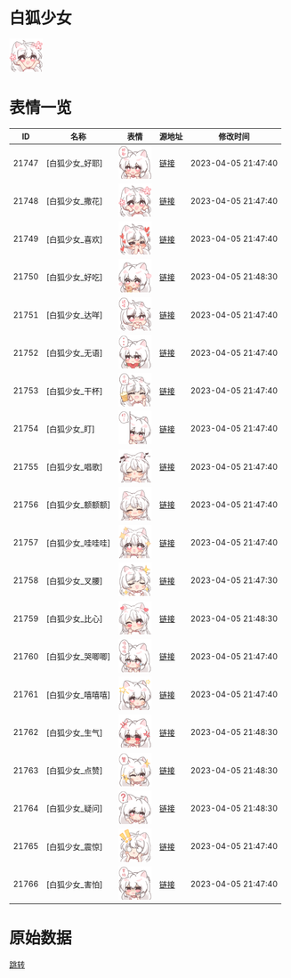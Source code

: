# 白狐少女

<img src="./cover.png" height="60" alt="cover" />

# 表情一览

|ID|名称|表情|源地址|修改时间|
|----|----|----|----|----|
|21747|[白狐少女_好耶]|<img src="./pic/021747_%5B白狐少女_好耶%5D.png" height="60" alt="好耶"/>|[链接](https://i0.hdslb.com/bfs/garb/2f97323b7c81eb15d8c43918d12c249e3b79796c.png)|2023-04-05 21:47:40|
|21748|[白狐少女_撒花]|<img src="./pic/021748_%5B白狐少女_撒花%5D.png" height="60" alt="撒花"/>|[链接](https://i0.hdslb.com/bfs/garb/a082b77c577dadf7da11d29bbcf362bb5ad598ab.png)|2023-04-05 21:47:40|
|21749|[白狐少女_喜欢]|<img src="./pic/021749_%5B白狐少女_喜欢%5D.png" height="60" alt="喜欢"/>|[链接](https://i0.hdslb.com/bfs/garb/83b05748e5465b089650c6f75f6d04f062b508c7.png)|2023-04-05 21:47:40|
|21750|[白狐少女_好吃]|<img src="./pic/021750_%5B白狐少女_好吃%5D.png" height="60" alt="好吃"/>|[链接](https://i0.hdslb.com/bfs/garb/dea55e72bb0f5c4a06d8b3c81007e6daafb5fdfd.png)|2023-04-05 21:48:30|
|21751|[白狐少女_达咩]|<img src="./pic/021751_%5B白狐少女_达咩%5D.png" height="60" alt="达咩"/>|[链接](https://i0.hdslb.com/bfs/garb/3ed5feb59219451e5063150d9665778e08f49b66.png)|2023-04-05 21:47:40|
|21752|[白狐少女_无语]|<img src="./pic/021752_%5B白狐少女_无语%5D.png" height="60" alt="无语"/>|[链接](https://i0.hdslb.com/bfs/garb/702e7a94f7920c2536c0e1b9cfa9c8b25132f2df.png)|2023-04-05 21:47:40|
|21753|[白狐少女_干杯]|<img src="./pic/021753_%5B白狐少女_干杯%5D.png" height="60" alt="干杯"/>|[链接](https://i0.hdslb.com/bfs/garb/db3d7216f9f0485b850774260550b4980e2fdcc9.png)|2023-04-05 21:47:40|
|21754|[白狐少女_盯]|<img src="./pic/021754_%5B白狐少女_盯%5D.png" height="60" alt="盯"/>|[链接](https://i0.hdslb.com/bfs/garb/cce67476903135b36aa0b07d622dfe79e371e3a9.png)|2023-04-05 21:47:40|
|21755|[白狐少女_唱歌]|<img src="./pic/021755_%5B白狐少女_唱歌%5D.png" height="60" alt="唱歌"/>|[链接](https://i0.hdslb.com/bfs/garb/edb719c7c79a6662824dcd70020336172251b8ff.png)|2023-04-05 21:47:40|
|21756|[白狐少女_额额额]|<img src="./pic/021756_%5B白狐少女_额额额%5D.png" height="60" alt="额额额"/>|[链接](https://i0.hdslb.com/bfs/garb/163024a5397fa44cc5fc5c6d88bdb632da62ccb5.png)|2023-04-05 21:47:40|
|21757|[白狐少女_哇哇哇]|<img src="./pic/021757_%5B白狐少女_哇哇哇%5D.png" height="60" alt="哇哇哇"/>|[链接](https://i0.hdslb.com/bfs/garb/a498000be6c03ed3de95c8b59b6ac49c2132978d.png)|2023-04-05 21:47:40|
|21758|[白狐少女_叉腰]|<img src="./pic/021758_%5B白狐少女_叉腰%5D.png" height="60" alt="叉腰"/>|[链接](https://i0.hdslb.com/bfs/garb/33d0786df99726b35fb9b0c71ac8fb91fa688a73.png)|2023-04-05 21:47:30|
|21759|[白狐少女_比心]|<img src="./pic/021759_%5B白狐少女_比心%5D.png" height="60" alt="比心"/>|[链接](https://i0.hdslb.com/bfs/garb/2e4c0738e26896e7ee65316e5a44e0a8b34defc0.png)|2023-04-05 21:48:30|
|21760|[白狐少女_哭唧唧]|<img src="./pic/021760_%5B白狐少女_哭唧唧%5D.png" height="60" alt="哭唧唧"/>|[链接](https://i0.hdslb.com/bfs/garb/b1cde66992b0b4bb096ef9c2e2de8736b9c1c69e.png)|2023-04-05 21:47:40|
|21761|[白狐少女_嘻嘻嘻]|<img src="./pic/021761_%5B白狐少女_嘻嘻嘻%5D.png" height="60" alt="嘻嘻嘻"/>|[链接](https://i0.hdslb.com/bfs/garb/922bf89e47e58bb831a29cbd76cf9810082d3cb5.png)|2023-04-05 21:47:40|
|21762|[白狐少女_生气]|<img src="./pic/021762_%5B白狐少女_生气%5D.png" height="60" alt="生气"/>|[链接](https://i0.hdslb.com/bfs/garb/1cdd63c1dc3af65333f6614e8e8db2a734dabee6.png)|2023-04-05 21:48:30|
|21763|[白狐少女_点赞]|<img src="./pic/021763_%5B白狐少女_点赞%5D.png" height="60" alt="点赞"/>|[链接](https://i0.hdslb.com/bfs/garb/330765e0016a0a2ac32b041ad36f810ef86c6dd5.png)|2023-04-05 21:48:30|
|21764|[白狐少女_疑问]|<img src="./pic/021764_%5B白狐少女_疑问%5D.png" height="60" alt="疑问"/>|[链接](https://i0.hdslb.com/bfs/garb/097e8b68fef101301767bc6b3640cbce52b4da4c.png)|2023-04-05 21:48:30|
|21765|[白狐少女_震惊]|<img src="./pic/021765_%5B白狐少女_震惊%5D.png" height="60" alt="震惊"/>|[链接](https://i0.hdslb.com/bfs/garb/e780bae739059dc4fe982309bc11e06657fd2015.png)|2023-04-05 21:47:40|
|21766|[白狐少女_害怕]|<img src="./pic/021766_%5B白狐少女_害怕%5D.png" height="60" alt="害怕"/>|[链接](https://i0.hdslb.com/bfs/garb/1ab78ef71220a35467c0baea6220aa6617b3320c.png)|2023-04-05 21:47:40|

# 原始数据

[跳转](./raw.json)

